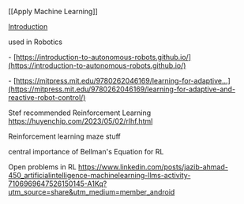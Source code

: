 [[Apply Machine Learning]]

[Introduction](https://www.deepmind.com/learning-resources/introduction-to-reinforcement-learning-with-david-silver)

used in Robotics

- [https://introduction-to-autonomous-robots.github.io/](https://introduction-to-autonomous-robots.github.io/)

- [https://mitpress.mit.edu/9780262046169/learning-for-adaptive...](https://mitpress.mit.edu/9780262046169/learning-for-adaptive-and-reactive-robot-control/)

Stef recommended Reinforcement Learning
https://huyenchip.com/2023/05/02/rlhf.html

Reinforcement learning maze stuff

central importance of Bellman's Equation for RL

Open problems in RL
https://www.linkedin.com/posts/jazib-ahmad-450_artificialintelligence-machinelearning-llms-activity-7106969647526150145-A1Kq?utm_source=share&utm_medium=member_android